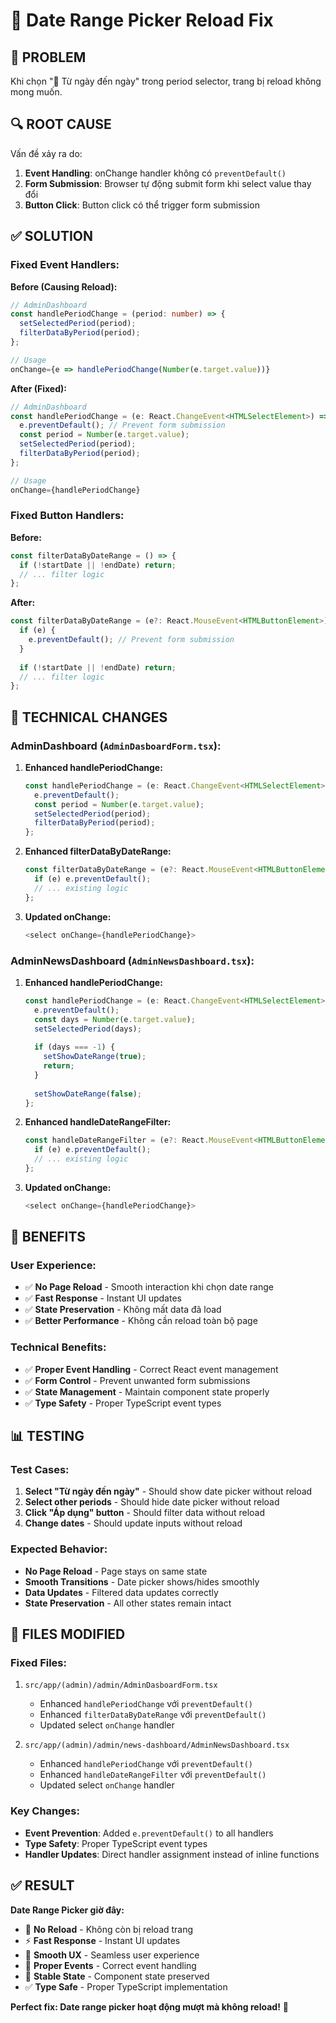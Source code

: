 # 🔧 Date Range Picker Reload Fix

## 🎯 **PROBLEM**

Khi chọn "📅 Từ ngày đến ngày" trong period selector, trang bị reload không mong muốn.

## 🔍 **ROOT CAUSE**

Vấn đề xảy ra do:
1. **Event Handling**: onChange handler không có `preventDefault()`
2. **Form Submission**: Browser tự động submit form khi select value thay đổi
3. **Button Click**: Button click có thể trigger form submission

## ✅ **SOLUTION**

### **Fixed Event Handlers:**

**Before (Causing Reload):**
```typescript
// AdminDashboard
const handlePeriodChange = (period: number) => {
  setSelectedPeriod(period);
  filterDataByPeriod(period);
};

// Usage
onChange={e => handlePeriodChange(Number(e.target.value))}
```

**After (Fixed):**
```typescript
// AdminDashboard
const handlePeriodChange = (e: React.ChangeEvent<HTMLSelectElement>) => {
  e.preventDefault(); // Prevent form submission
  const period = Number(e.target.value);
  setSelectedPeriod(period);
  filterDataByPeriod(period);
};

// Usage
onChange={handlePeriodChange}
```

### **Fixed Button Handlers:**

**Before:**
```typescript
const filterDataByDateRange = () => {
  if (!startDate || !endDate) return;
  // ... filter logic
};
```

**After:**
```typescript
const filterDataByDateRange = (e?: React.MouseEvent<HTMLButtonElement>) => {
  if (e) {
    e.preventDefault(); // Prevent form submission
  }
  
  if (!startDate || !endDate) return;
  // ... filter logic
};
```

## 🔧 **TECHNICAL CHANGES**

### **AdminDashboard (`AdminDasboardForm.tsx`):**

1. **Enhanced handlePeriodChange:**
   ```typescript
   const handlePeriodChange = (e: React.ChangeEvent<HTMLSelectElement>) => {
     e.preventDefault();
     const period = Number(e.target.value);
     setSelectedPeriod(period);
     filterDataByPeriod(period);
   };
   ```

2. **Enhanced filterDataByDateRange:**
   ```typescript
   const filterDataByDateRange = (e?: React.MouseEvent<HTMLButtonElement>) => {
     if (e) e.preventDefault();
     // ... existing logic
   };
   ```

3. **Updated onChange:**
   ```typescript
   <select onChange={handlePeriodChange}>
   ```

### **AdminNewsDashboard (`AdminNewsDashboard.tsx`):**

1. **Enhanced handlePeriodChange:**
   ```typescript
   const handlePeriodChange = (e: React.ChangeEvent<HTMLSelectElement>) => {
     e.preventDefault();
     const days = Number(e.target.value);
     setSelectedPeriod(days);
     
     if (days === -1) {
       setShowDateRange(true);
       return;
     }
     
     setShowDateRange(false);
   };
   ```

2. **Enhanced handleDateRangeFilter:**
   ```typescript
   const handleDateRangeFilter = (e?: React.MouseEvent<HTMLButtonElement>) => {
     if (e) e.preventDefault();
     // ... existing logic
   };
   ```

3. **Updated onChange:**
   ```typescript
   <select onChange={handlePeriodChange}>
   ```

## 🎯 **BENEFITS**

### **User Experience:**
- ✅ **No Page Reload** - Smooth interaction khi chọn date range
- ✅ **Fast Response** - Instant UI updates
- ✅ **State Preservation** - Không mất data đã load
- ✅ **Better Performance** - Không cần reload toàn bộ page

### **Technical Benefits:**
- ✅ **Proper Event Handling** - Correct React event management
- ✅ **Form Control** - Prevent unwanted form submissions
- ✅ **State Management** - Maintain component state properly
- ✅ **Type Safety** - Proper TypeScript event types

## 📊 **TESTING**

### **Test Cases:**
1. **Select "Từ ngày đến ngày"** - Should show date picker without reload
2. **Select other periods** - Should hide date picker without reload
3. **Click "Áp dụng" button** - Should filter data without reload
4. **Change dates** - Should update inputs without reload

### **Expected Behavior:**
- **No Page Reload** - Page stays on same state
- **Smooth Transitions** - Date picker shows/hides smoothly
- **Data Updates** - Filtered data updates correctly
- **State Preservation** - All other states remain intact

## 📁 **FILES MODIFIED**

### **Fixed Files:**
1. `src/app/(admin)/admin/AdminDasboardForm.tsx`
   - Enhanced `handlePeriodChange` với `preventDefault()`
   - Enhanced `filterDataByDateRange` với `preventDefault()`
   - Updated select `onChange` handler

2. `src/app/(admin)/admin/news-dashboard/AdminNewsDashboard.tsx`
   - Enhanced `handlePeriodChange` với `preventDefault()`
   - Enhanced `handleDateRangeFilter` với `preventDefault()`
   - Updated select `onChange` handler

### **Key Changes:**
- **Event Prevention**: Added `e.preventDefault()` to all handlers
- **Type Safety**: Proper TypeScript event types
- **Handler Updates**: Direct handler assignment instead of inline functions

## ✅ **RESULT**

**Date Range Picker giờ đây:**

- 🚫 **No Reload** - Không còn bị reload trang
- ⚡ **Fast Response** - Instant UI updates
- 🎯 **Smooth UX** - Seamless user experience
- 🔧 **Proper Events** - Correct event handling
- 📱 **Stable State** - Component state preserved
- ✅ **Type Safe** - Proper TypeScript implementation

**Perfect fix: Date range picker hoạt động mượt mà không reload!** 🚀
